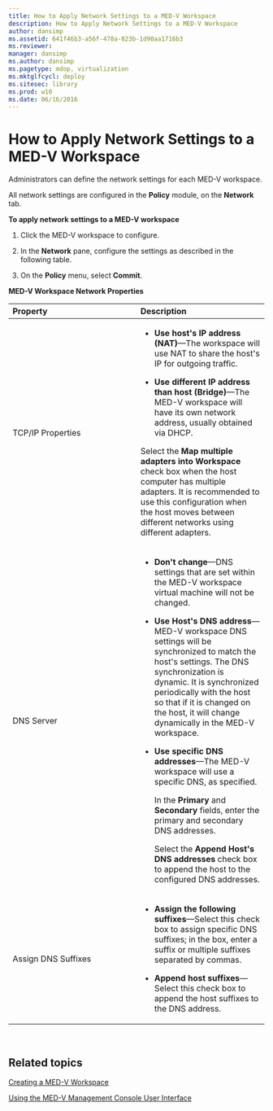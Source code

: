 ```yaml
---
title: How to Apply Network Settings to a MED-V Workspace
description: How to Apply Network Settings to a MED-V Workspace
author: dansimp
ms.assetid: 641f46b3-a56f-478a-823b-1d90aa1716b3
ms.reviewer: 
manager: dansimp
ms.author: dansimp
ms.pagetype: mdop, virtualization
ms.mktglfcycl: deploy
ms.sitesec: library
ms.prod: w10
ms.date: 06/16/2016
---
```



# How to Apply Network Settings to a MED-V Workspace


Administrators can define the network settings for each MED-V workspace.

All network settings are configured in the **Policy** module, on the **Network** tab.

**To apply network settings to a MED-V workspace**

1.  Click the MED-V workspace to configure.

2.  In the **Network** pane, configure the settings as described in the following table.

3.  On the **Policy** menu, select **Commit**.

**MED-V Workspace Network Properties**

<table>
<colgroup>
<col width="50%" />
<col width="50%" />
</colgroup>
<thead>
<tr class="header">
<th align="left">Property</th>
<th align="left">Description</th>
</tr>
</thead>
<tbody>
<tr class="odd">
<td align="left"><p>TCP/IP Properties</p></td>
<td align="left"><ul>
<li><p><strong>Use host's IP address (NAT)</strong>—The workspace will use NAT to share the host's IP for outgoing traffic.</p></li>
<li><p><strong>Use different IP address than host (Bridge)</strong>—The MED-V workspace will have its own network address, usually obtained via DHCP.</p></li>
</ul>
<p>Select the <strong>Map multiple adapters into Workspace</strong> check box when the host computer has multiple adapters. It is recommended to use this configuration when the host moves between different networks using different adapters.</p></td>
</tr>
<tr class="even">
<td align="left"><p>DNS Server</p></td>
<td align="left"><ul>
<li><p><strong>Don't change</strong>—DNS settings that are set within the MED-V workspace virtual machine will not be changed.</p></li>
<li><p><strong>Use Host's DNS address</strong>—MED-V workspace DNS settings will be synchronized to match the host's settings. The DNS synchronization is dynamic. It is synchronized periodically with the host so that if it is changed on the host, it will change dynamically in the MED-V workspace.</p></li>
<li><p><strong>Use specific DNS addresses</strong>—The MED-V workspace will use a specific DNS, as specified.</p>
<p>In the <strong>Primary</strong> and <strong>Secondary</strong> fields, enter the primary and secondary DNS addresses.</p>
<p>Select the <strong>Append Host's DNS addresses</strong> check box to append the host to the configured DNS addresses.</p></li>
</ul></td>
</tr>
<tr class="odd">
<td align="left"><p>Assign DNS Suffixes</p></td>
<td align="left"><ul>
<li><p><strong>Assign the following suffixes</strong>—Select this check box to assign specific DNS suffixes; in the box, enter a suffix or multiple suffixes separated by commas.</p></li>
<li><p><strong>Append host suffixes</strong>—Select this check box to append the host suffixes to the DNS address.</p></li>
</ul></td>
</tr>
</tbody>
</table>

 

## Related topics


[Creating a MED-V Workspace](creating-a-med-v-workspacemedv-10-sp1.md)

[Using the MED-V Management Console User Interface](using-the-med-v-management-console-user-interface.md)

 

 





